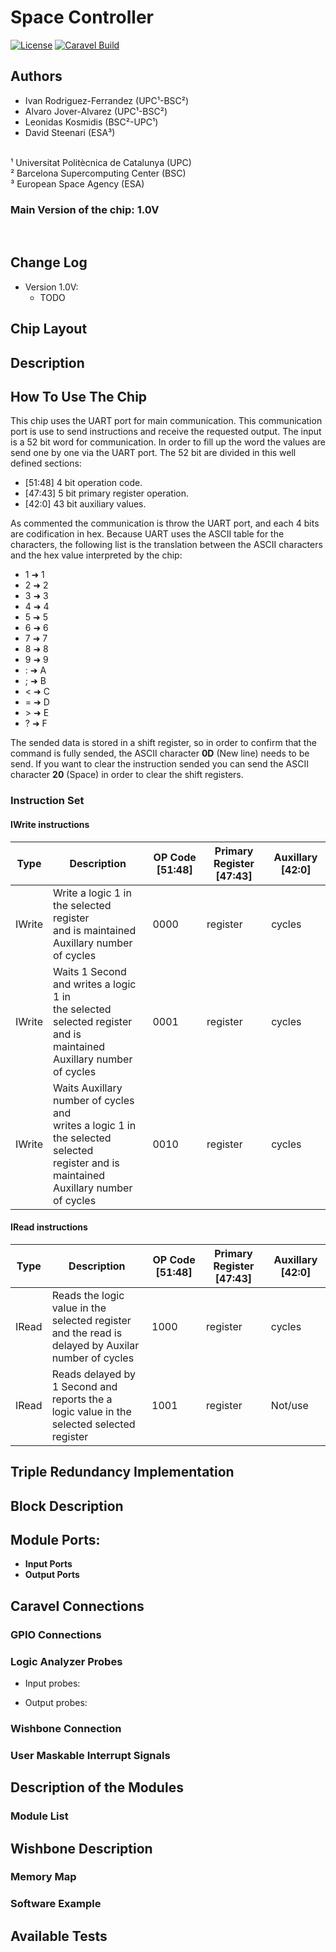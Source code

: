 # **Space Controller**

[![License](https://img.shields.io/badge/license-MIT-blue)](https://opensource.org/licenses/MIT) [![Caravel Build](https://github.com/efabless/caravel_project_example/actions/workflows/caravel_build.yml/badge.svg)](https://github.com/efabless/caravel_project_example/actions/workflows/caravel_build.yml)

## **Authors**
- Ivan Rodriguez-Ferrandez (UPC¹-BSC²)
- Alvaro Jover-Alvarez (UPC¹-BSC²)
- Leonidas Kosmidis (BSC²-UPC¹)
- David Steenari (ESA³)
<br/>
¹ Universitat Politècnica de Catalunya (UPC) <br/>
² Barcelona Supercomputing Center (BSC) <br/>
³ European Space Agency (ESA)


<!-- ![](readme_data/space_shuttle_patch_crop.png) -->



### **Main Version of the chip: 1.0V**  

<br/>

## **Change Log**

- Version 1.0V:
  - TODO 

## **Chip Layout**
<!--![](readme_data/Selection_005.png)-->

## **Description**

## **How To Use The Chip**
This chip uses the UART port for main communication. This communication port is use to send instructions and receive the requested output. 
The input is a 52 bit word for communication. In order to fill up the word the values are send one by one via the UART port.
The 52 bit are divided in this well defined sections:
- [51:48] 4 bit operation code.
- [47:43] 5 bit primary register operation. 
- [42:0]  43 bit auxiliary values.

As commented the communication is throw the UART port, and each 4 bits are codification in hex. Because UART uses the ASCII table for the characters, the following list is the translation between the ASCII characters and the hex value interpreted by the chip:


- 1 ➜ 1
- 2 ➜ 2
- 3 ➜ 3
- 4 ➜ 4
- 5 ➜ 5
- 6 ➜ 6
- 7 ➜ 7
- 8 ➜ 8
- 9 ➜ 9
- : ➜ A
- ; ➜ B
- < ➜ C
- = ➜ D
- \> ➜ E  
- ? ➜ F

The sended data is stored in a shift register, so in order to confirm that the command is fully sended, the ASCII character **0D** (New line) needs to be send. If you want to clear the instruction sended you can send the ASCII character **20** (Space) in order to clear the shift registers. 
### **Instruction Set**


#### **IWrite instructions**
| Type  | Description | OP Code [51:48] | Primary Register [47:43] | Auxillary [42:0] |
|---|---|---|---|---|
| IWrite | Write a logic 1 in the selected register <br>and is maintained Auxillary number of cycles | 0000 | register | cycles |
| IWrite | Waits 1 Second and writes a logic 1 in <br>the selected selected register and is <br>maintained Auxillary number of cycles | 0001 | register | cycles |
| IWrite | Waits Auxillary number of cycles and <br>writes a logic 1 in the selected selected <br>register and is maintained Auxillary number of cycles | 0010 | register | cycles |

#### **IRead instructions**
| Type  | Description | OP Code [51:48] | Primary Register [47:43] | Auxillary [42:0] |
|---|---|---|---|---|
| IRead | Reads the logic value in the selected register <br>and the read is delayed by Auxilar number of cycles | 1000 | register | cycles |
| IRead | Reads delayed by 1 Second and reports the a <br>logic value in the selected selected register | 1001 | register | Not/use |

## **Triple Redundancy Implementation**

## **Block Description**

## **Module Ports**:
- **Input Ports**
- **Output Ports**

## **Caravel Connections**

### **GPIO Connections**

### **Logic Analyzer Probes**
- Input probes: 
  
- Output probes:

### **Wishbone Connection**


### **User Maskable Interrupt Signals**



## **Description of the Modules**

### **Module List**


## **Wishbone Description**

 ### **Memory Map**

 ### **Software Example**

## **Available Tests**